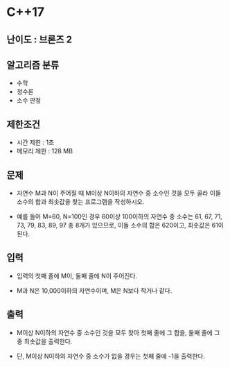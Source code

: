 # C++17

## 난이도 : 브론즈 2

## 알고리즘 분류
  - 수학
  - 정수론
  - 소수 판정

## 제한조건
  - 시간 제한 : 1초
  - 메모리 제한 : 128 MB

## 문제
  - 자연수 M과 N이 주어질 때 M이상 N이하의 자연수 중 소수인 것을 모두 골라 이들 소수의 합과 최솟값을 찾는 프로그램을 작성하시오.

  - 예를 들어 M=60, N=100인 경우 60이상 100이하의 자연수 중 소수는 61, 67, 71, 73, 79, 83, 89, 97 총 8개가 있으므로, 이들 소수의 합은 620이고, 최솟값은 61이 된다.

## 입력
  - 입력의 첫째 줄에 M이, 둘째 줄에 N이 주어진다.

  - M과 N은 10,000이하의 자연수이며, M은 N보다 작거나 같다.

## 출력
  - M이상 N이하의 자연수 중 소수인 것을 모두 찾아 첫째 줄에 그 합을, 둘째 줄에 그 중 최솟값을 출력한다. 

  - 단, M이상 N이하의 자연수 중 소수가 없을 경우는 첫째 줄에 -1을 출력한다.
